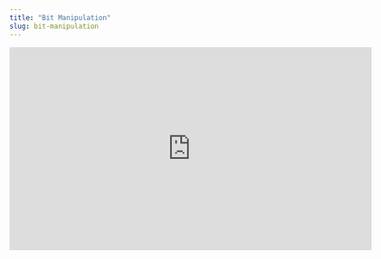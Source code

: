 ```yaml
---
title: "Bit Manipulation"
slug: bit-manipulation
---
```



<embed src="https://s3.amazonaws.com/mgwu-misc/MS-17/Slides/BitManipulation.pdf" width="640" height="360" type='application/pdf'>